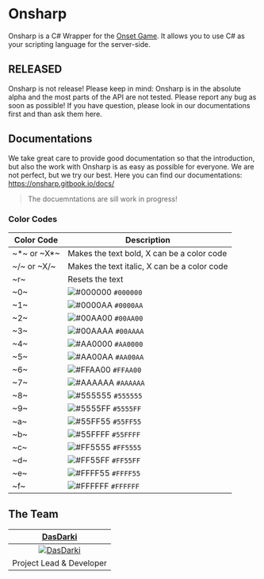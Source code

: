 # Onsharp
Onsharp is a C# Wrapper for the [Onset Game](https://playonset.com/). It allows you to use C# as your scripting language for the server-side.

## RELEASED
Onsharp is not release! Please keep in mind: Onsharp is in the absolute alpha and the most parts of the API are not tested. Please report any bug as soon as possible! If you have question, please look in our documentations first and than ask them here. 

## Documentations
We take great care to provide good documentation so that the introduction, but also the work with Onsharp is as easy as possible for everyone. We are not perfect, but we try our best. Here you can find our documentations: https://onsharp.gitbook.io/docs/

> The docuemntations are sill work in progress!

### Color Codes
|Color Code|Description|
|---|---|
|\~\*\~ or \~X*\~|Makes the text bold, X can be a color code|
|\~/\~ or \~X/\~|Makes the text italic, X can be a color code|
|\~r\~|Resets the text|
|\~0\~|![#000000](https://via.placeholder.com/15/000000/000000?text=+) `#000000`|
|\~1\~|![#0000AA](https://via.placeholder.com/15/0000AA/000000?text=+) `#0000AA`|
|\~2\~|![#00AA00](https://via.placeholder.com/15/00AA00/000000?text=+) `#00AA00`|
|\~3\~|![#00AAAA](https://via.placeholder.com/15/00AAAA/000000?text=+) `#00AAAA`|
|\~4\~|![#AA0000](https://via.placeholder.com/15/AA0000/000000?text=+) `#AA0000`|
|\~5\~|![#AA00AA](https://via.placeholder.com/15/AA00AA/000000?text=+) `#AA00AA`|
|\~6\~|![#FFAA00](https://via.placeholder.com/15/FFAA00/000000?text=+) `#FFAA00`|
|\~7\~|![#AAAAAA](https://via.placeholder.com/15/AAAAAA/000000?text=+) `#AAAAAA`|
|\~8\~|![#555555](https://via.placeholder.com/15/555555/000000?text=+) `#555555`|
|\~9\~|![#5555FF](https://via.placeholder.com/15/5555FF/000000?text=+) `#5555FF`|
|\~a\~|![#55FF55](https://via.placeholder.com/15/55FF55/000000?text=+) `#55FF55`|
|\~b\~|![#55FFFF](https://via.placeholder.com/15/55FFFF/000000?text=+) `#55FFFF`|
|\~c\~|![#FF5555](https://via.placeholder.com/15/FF5555/000000?text=+) `#FF5555`|
|\~d\~|![#FF55FF](https://via.placeholder.com/15/FF55FF/000000?text=+) `#FF55FF`|
|\~e\~|![#FFFF55](https://via.placeholder.com/15/FFFF55/000000?text=+) `#FFFF55`|
|\~f\~|![#FFFFFF](https://via.placeholder.com/15/FFFFFF/000000?text=+) `#FFFFFF`|

## The Team
| <a href="https://github.com/DasDarki" target="_blank">**DasDarki**</a> |
| :---: |
| [![DasDarki](https://avatars1.githubusercontent.com/u/20742539?v=3&s=150)](https://github.com/DasDarki)|
| Project Lead & Developer |
